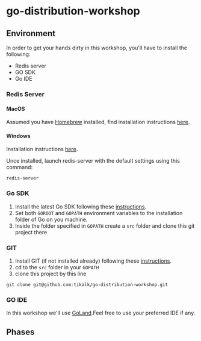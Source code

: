 # go-distribution-workshop

## Environment ##

In order to get your hands dirty in this workshop, you'll have to install the following:
* Redis server
* GO SDK
* Go IDE

### Redis Server ###

#### MacOS ####
Assumed you have [Homebrew](https://www.howtogeek.com/211541/homebrew-for-os-x-easily-installs-desktop-apps-and-terminal-utilities/) installed, 
find installation instructions [here](https://medium.com/@petehouston/install-and-config-redis-on-mac-os-x-via-homebrew-eb8df9a4f298).


#### Windows ####
Installation instructions [here](https://redislabs.com/ebook/appendix-a/a-3-installing-on-windows/a-3-2-installing-redis-on-window/).

Unce installed, launch redis-server with the default settings using this command:
```$xslt
redis-server
```

### Go SDK ###
1. Install the latest Go SDK following these [instructions](https://golang.org/doc/install).
2. Set both `GOROOT` and `GOPATH` environment variables to the installation folder of Go on you machine.
3. Inside the folder specified in `GOPATH` create a `src` folder and clone this git project there

### GIT ###
1. Install GIT (if not installed already) following these [instructions](https://www.atlassian.com/git/tutorials/install-git).
2. cd to the `src` folder in your `GOPATH`
3. clone this project by this line
```$xslt
git clone git@github.com:tikalk/go-distribution-workshop.git
```

### GO IDE ###
In this workshop we'll use [GoLand](https://www.jetbrains.com/go/).Feel free to use your preferred IDE if any.
 
## Phases ##

